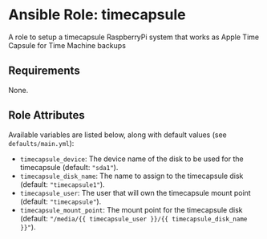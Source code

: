 # Ansible Role: timecapsule

A role to setup a timecapsule RaspberryPi system that works as Apple Time Capsule for Time Machine backups

## Requirements

None.

## Role Attributes

Available variables are listed below, along with default values (see `defaults/main.yml`):

- `timecapsule_device`: The device name of the disk to be used for the timecapsule (default: `"sda1"`).
- `timecapsule_disk_name`: The name to assign to the timecapsule disk (default: `"timecapsule1"`).
- `timecapsule_user`: The user that will own the timecapsule mount point (default: `"timecapsule"`).
- `timecapsule_mount_point`: The mount point for the timecapsule disk (default: `"/media/{{ timecapsule_user }}/{{ timecapsule_disk_name }}"`).